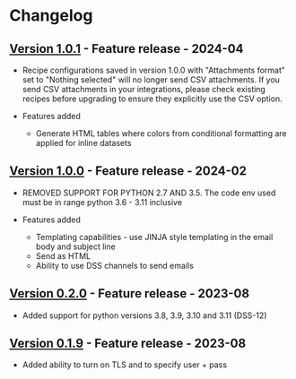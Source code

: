 # Changelog

## [Version 1.0.1](https://github.com/dataiku/dss-plugin-sendmail/releases/tag/v1.0.1) - Feature release - 2024-04

- Recipe configurations saved in version 1.0.0 with "Attachments format" set to "Nothing selected" will no longer send CSV attachments.
  If you send CSV attachments in your integrations, please check existing recipes before upgrading to ensure they explicitly use the CSV option.

- Features added
  - Generate HTML tables where colors from conditional formatting are applied for inline datasets

## [Version 1.0.0](https://github.com/dataiku/dss-plugin-sendmail/releases/tag/v1.0.0) - Feature release - 2024-02

- REMOVED SUPPORT FOR PYTHON 2.7 AND 3.5. The code env used must be in range python 3.6 - 3.11 inclusive

- Features added
  - Templating capabilities - use JINJA style templating in the email body and subject line
  - Send as HTML
  - Ability to use DSS channels to send emails

## [Version 0.2.0](https://github.com/dataiku/dss-plugin-sendmail/releases/tag/v0.2.0) - Feature release - 2023-08

- Added support for python versions 3.8, 3.9, 3.10 and 3.11 (DSS-12)

## [Version 0.1.9](https://github.com/dataiku/dss-plugin-sendmail/releases/tag/v0.1.9) - Feature release - 2023-08

- Added ability to turn on TLS and to specify user + pass
